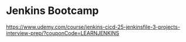 # Jenkins Bootcamp 

https://www.udemy.com/course/jenkins-cicd-25-jenkinsfile-3-projects-interview-prep/?couponCode=LEARNJENKINS
